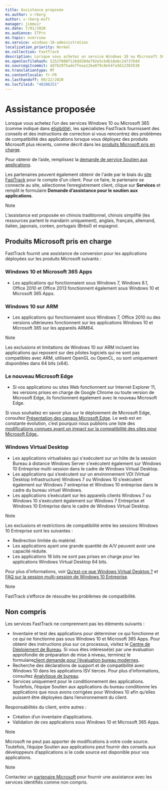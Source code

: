 ```yaml
---
title: Assistance proposée
ms.author: v-rberg
author: v-rberg-msft
manager: jimmuir
ms.date: 7/01/2020
ms.audience: ITPro
ms.topic: overview
ms.service: windows-10-administration
localization_priority: Normal
ms.collection: FastTrack
description: Lorsque vous achetez un service Windows 10 ou Microsoft 365, des spécialistes FastTrack vous fournissent des conseils et des instructions afin de le déployer vers Windows 10 et Microsoft 365 Apps et de rester à jour sans frais supplémentaires (avec un abonnement éligible).
ms.openlocfilehash: 5252f880f126dd20de792e5cbdb18abc2473764d
ms.sourcegitcommit: dd7b2975ade7feaa12be079c8e54fa5612383538
ms.translationtype: MT
ms.contentlocale: fr-FR
ms.lasthandoff: 09/22/2020
ms.locfileid: "48206251"
---
```

# <a name="assistance-offered"></a>Assistance proposée  

Lorsque vous achetez l’un des services Windows 10 ou Microsoft 365 (comme indiqué dans [éligibilité](eligibility.md)), les spécialistes FastTrack fournissent des conseils et des instructions de correction si vous rencontrez des problèmes de compatibilité des applications lorsque vous déployez des produits Microsoft plus récents, comme décrit dans les [produits Microsoft pris en charge](#supported-microsoft-products).

Pour obtenir de l’aide, remplissez la [demande de service Soutien aux applications](https://go.microsoft.com/fwlink/?linkid=2022721).

Les partenaires peuvent également obtenir de l'aide par le biais du [site FastTrack](https://go.microsoft.com/fwlink/?linkid=780698) pour le compte d'un client. Pour ce faire, le partenaire se connecte au site, sélectionne l’enregistrement client, clique sur **Services** et remplit le formulaire **Demande d’assistance pour le soutien aux applications**.

> [!NOTE]
> L’assistance est proposée en chinois traditionnel, chinois simplifié (les ressources parlent le mandarin uniquement), anglais, français, allemand, italien, japonais, coréen, portugais (Brésil) et espagnol. 

## <a name="supported-microsoft-products"></a>Produits Microsoft pris en charge

FastTrack fournit une assistance de conversion pour les applications déployées sur les produits Microsoft suivants :

### <a name="windows-10-and-microsoft-365-apps"></a>Windows 10 et Microsoft 365 Apps

- Les applications qui fonctionnaient sous Windows 7, Windows 8.1, Office 2010 et Office 2013 fonctionnent également sous Windows 10 et Microsoft 365 Apps.

### <a name="windows-10-on-arm"></a>Windows 10 sur ARM

- Les applications qui fonctionnaient sous Windows 7, Office 2010 ou des versions ultérieures fonctionnent sur les applications Windows 10 et Microsoft 365 sur les appareils ARM64.

> [!NOTE]
> Les exclusions et limitations de Windows 10 sur ARM incluent les applications qui reposent sur des pilotes logiciels qui ne sont pas compatibles avec ARM, utilisent OpenGL ou OpenCL, ou sont uniquement disponibles dans 64 bits (x64).

### <a name="the-new-microsoft-edge"></a>Le nouveau Microsoft Edge

- Si vos applications ou sites Web fonctionnent sur Internet Explorer 11, les versions prises en charge de Google Chrome ou toute version de Microsoft Edge, ils fonctionnent également avec le nouveau Microsoft Edge.

Si vous souhaitez en savoir plus sur le déploiement de Microsoft Edge, consultez [Présentation des canaux Microsoft Edge](https://docs.microsoft.com/DeployEdge/microsoft-edge-channels). Le web est en constante évolution, c’est pourquoi nous publions une liste des [ modifications connues ayant un impact sur la compatibilité des sites pour Microsoft Edge.](https://docs.microsoft.com/microsoft-edge/web-platform/site-impacting-changes).

### <a name="windows-virtual-desktop"></a>Windows Virtual Desktop

- Les applications virtualisées qui s'exécutent sur un hôte de la session Bureau à distance Windows Server s'exécutent également sur Windows 10 Entreprise multi-session dans le cadre de Windows Virtual Desktop.
- Les applications qui s’exécutent sur un environnement VDI (Virtual Desktop Infrastructure) Windows 7 ou Windows 10 s’exécutent également sur Windows 7 entreprise et Windows 10 entreprise dans le cadre du bureau virtuel Windows.
- Les applications s’exécutant sur les appareils clients Windows 7 ou Windows 10 s’exécutent également sur Windows 7 Entreprise et Windows 10 Entreprise dans le cadre de Windows Virtual Desktop.

> [!NOTE]
> Les exclusions et restrictions de compatibilité entre les sessions Windows 10 Entreprise sont les suivantes : 
> - Redirection limitée du matériel.
> - Les applications ayant une grande quantité de A/V peuvent avoir une capacité réduite.
> - Les applications 16 bits ne sont pas prises en charge pour les applications Windows Virtual Desktop 64 bits.

Pour plus d’informations, voir [Qu’est-ce que Windows Virtual Desktop ?](https://docs.microsoft.com/azure/virtual-desktop/overview) et [FAQ sur la session multi-session de Windows 10 Entreprise](https://docs.microsoft.com/azure/virtual-desktop/windows-10-multisession-faq).

> [!NOTE]
> FastTrack s’efforce de résoudre les problèmes de compatibilité. 

## <a name="out-of-scope"></a>Non compris

Les services FastTrack ne comprennent pas les éléments suivants :
- Inventaire et test des applications pour déterminer ce qui fonctionne et ce qui ne fonctionne pas sous Windows 10 et Microsoft 365 Apps. Pour obtenir des instructions plus sur ce processus, visitez le [Centre de Déploiement de Bureau](https://go.microsoft.com/fwlink/?linkid=2080140). Si vous êtes intéressé(e) par une évaluation approfondie de préparation de mise à niveau, terminez le formulaire[client demande pour l’évaluation bureau modernes](https://go.microsoft.com/fwlink/?linkid=2053818).
- Recherche des déclarations de support et de compatibilité avec Windows 10 dans les applications ISV tierces. Pour plus d’informations, consultez [Analytique de bureau](https://docs.microsoft.com/sccm/desktop-analytics/overview).
- Services uniquement pour le conditionnement des applications. Toutefois, l’équipe Soutien aux applications du bureau conditionne les applications que nous avons corrigées pour Windows 10 afin qu’elles puissent être déployées dans l’environnement du client.

Responsabilités du client, entre autres :
- Création d’un inventaire d’applications.
- Validation de ces applications sous Windows 10 et Microsoft 365 Apps.

> [!NOTE]
> Microsoft ne peut pas apporter de modifications à votre code source. Toutefois, l’équipe Soutien aux applications peut fournir des conseils aux développeurs d’applications si le code source est disponible pour vos applications.

> [!NOTE]
> Contactez un [partenaire Microsoft](https://go.microsoft.com/fwlink/?linkid=2080150) pour fournir une assistance avec les services identifiés comme non compris.


